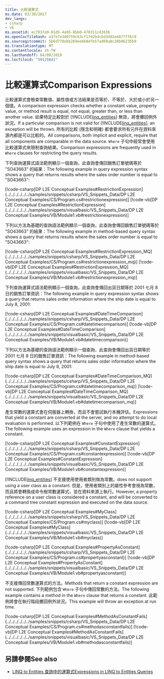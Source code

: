 ```yaml
---
title: 比較運算式
ms.date: 03/30/2017
dev_langs:
- csharp
- vb
ms.assetid: ec7637a9-01d5-4a95-8bb0-478311cd263b
ms.openlocfilehash: a37e7e3d0759cb3cf17d2b4cbd3dd2e4877ff6c9
ms.sourcegitcommit: 5b6d778ebb269ee6684fb57ad69a8c28b06235b9
ms.translationtype: MT
ms.contentlocale: zh-TW
ms.lasthandoff: 04/08/2019
ms.locfileid: "59125641"
---
```

# <a name="comparison-expressions"></a><span data-ttu-id="0877e-102">比較運算式</span><span class="sxs-lookup"><span data-stu-id="0877e-102">Comparison Expressions</span></span>
<span data-ttu-id="0877e-103">比較運算式會檢查常數值、屬性值或方法結果是否等於、不等於、大於或小於另一個值。</span><span class="sxs-lookup"><span data-stu-id="0877e-103">A comparison expression checks whether a constant value, property value, or method result is equal, not equal, greater than, or less than another value.</span></span> <span data-ttu-id="0877e-104">如果特定比較對於 [!INCLUDE[linq_entities](../../../../../../includes/linq-entities-md.md)] 無效，將會擲回例外狀況。</span><span class="sxs-lookup"><span data-stu-id="0877e-104">If a particular comparison is not valid for [!INCLUDE[linq_entities](../../../../../../includes/linq-entities-md.md)], an exception will be thrown.</span></span> <span data-ttu-id="0877e-105">所有的比較 (隱含和明確) 都會要求所有元件在資料來源內都是可以比較的。</span><span class="sxs-lookup"><span data-stu-id="0877e-105">All comparisons, both implicit and explicit, require that all components are comparable in the data source.</span></span> <span data-ttu-id="0877e-106">`Where` 子句中經常會使用比較運算式來限制查詢結果。</span><span class="sxs-lookup"><span data-stu-id="0877e-106">Comparison expressions are frequently used in `Where` clauses for restricting the query results.</span></span>  
  
 <span data-ttu-id="0877e-107">下列查詢運算式語法範例顯示一個查詢，此查詢會傳回銷售訂單號碼等於 "SO43663" 的結果：</span><span class="sxs-lookup"><span data-stu-id="0877e-107">The following example in query expression syntax shows a query that returns results where the sales order number is equal to "SO43663":</span></span>  
  
 [!code-csharp[DP L2E Conceptual Examples#RestrictionExpression](../../../../../../samples/snippets/csharp/VS_Snippets_Data/DP L2E Conceptual Examples/CS/Program.cs#restrictionexpression)]
 [!code-vb[DP L2E Conceptual Examples#RestrictionExpression](../../../../../../samples/snippets/visualbasic/VS_Snippets_Data/DP L2E Conceptual Examples/VB/Module1.vb#restrictionexpression)]  
  
 <span data-ttu-id="0877e-108">下列以方法為基礎的查詢語法範例顯示一個查詢，此查詢會傳回銷售訂單號碼等於 "SO43663" 的結果：</span><span class="sxs-lookup"><span data-stu-id="0877e-108">The following example in method-based query syntax shows a query that returns results where the sales order number is equal to "SO43663":</span></span>  
  
 [!code-csharp[DP L2E Conceptual Examples#RestrictionExpression_MQ](../../../../../../samples/snippets/csharp/VS_Snippets_Data/DP L2E Conceptual Examples/CS/Program.cs#restrictionexpression_mq)]
 [!code-vb[DP L2E Conceptual Examples#RestrictionExpression_MQ](../../../../../../samples/snippets/visualbasic/VS_Snippets_Data/DP L2E Conceptual Examples/VB/Module1.vb#restrictionexpression_mq)]  
  
 <span data-ttu-id="0877e-109">下列查詢運算式語法範例顯示一個查詢，此查詢會傳回出貨日期等於 2001 七月 8 日的銷售訂單資訊：</span><span class="sxs-lookup"><span data-stu-id="0877e-109">The following example in query expression syntax shows a query that returns sales order information where the ship date is equal to July 8, 2001:</span></span>  
  
 [!code-csharp[DP L2E Conceptual Examples#DateTimeComparison](../../../../../../samples/snippets/csharp/VS_Snippets_Data/DP L2E Conceptual Examples/CS/Program.cs#datetimecomparison)]
 [!code-vb[DP L2E Conceptual Examples#DateTimeComparison](../../../../../../samples/snippets/visualbasic/VS_Snippets_Data/DP L2E Conceptual Examples/VB/Module1.vb#datetimecomparison)]  
  
 <span data-ttu-id="0877e-110">下列以方法為基礎的查詢語法範例顯示一個查詢，此查詢會傳回出貨日期等於 2001 七月 8 日的銷售訂單資訊：</span><span class="sxs-lookup"><span data-stu-id="0877e-110">The following example in method-based query syntax shows a query that returns sales order information where the ship date is equal to July 8, 2001:</span></span>  
  
 [!code-csharp[DP L2E Conceptual Examples#DateTimeComparison_MQ](../../../../../../samples/snippets/csharp/VS_Snippets_Data/DP L2E Conceptual Examples/CS/Program.cs#datetimecomparison_mq)]
 [!code-vb[DP L2E Conceptual Examples#DateTimeComparison_MQ](../../../../../../samples/snippets/visualbasic/VS_Snippets_Data/DP L2E Conceptual Examples/VB/Module1.vb#datetimecomparison_mq)]  
  
 <span data-ttu-id="0877e-111">產生常數的運算式會在伺服器上轉換，而且不會嘗試執行本機評估。</span><span class="sxs-lookup"><span data-stu-id="0877e-111">Expressions that yield a constant are converted at the server, and no attempt to do local evaluation is performed.</span></span> <span data-ttu-id="0877e-112">以下列範例在 `Where` 子句中使用了產生常數的運算式。</span><span class="sxs-lookup"><span data-stu-id="0877e-112">The following example uses an expression in the `Where` clause that yields a constant.</span></span>  
  
 [!code-csharp[DP L2E Conceptual Examples#ConstantExpression](../../../../../../samples/snippets/csharp/VS_Snippets_Data/DP L2E Conceptual Examples/CS/Program.cs#constantexpression)]
 [!code-vb[DP L2E Conceptual Examples#ConstantExpression](../../../../../../samples/snippets/visualbasic/VS_Snippets_Data/DP L2E Conceptual Examples/VB/Module1.vb#constantexpression)]  
  
 [!INCLUDE[linq_entities](../../../../../../includes/linq-entities-md.md)] <span data-ttu-id="0877e-113">不支援使用使用者類別做為常數。</span><span class="sxs-lookup"><span data-stu-id="0877e-113">does not support using a user class as a constant.</span></span> <span data-ttu-id="0877e-114">但是，使用者類別上的屬性參考會視為常數，而且將會轉換成命令樹常數運算式，並在資料來源上執行。</span><span class="sxs-lookup"><span data-stu-id="0877e-114">However, a property reference on a user class is considered a constant, and will be converted to a command tree constant expression and executed on the data source.</span></span>  
  
 [!code-csharp[DP L2E Conceptual Examples#MyClass](../../../../../../samples/snippets/csharp/VS_Snippets_Data/DP L2E Conceptual Examples/CS/Program.cs#myclass)]
 [!code-vb[DP L2E Conceptual Examples#MyClass](../../../../../../samples/snippets/visualbasic/VS_Snippets_Data/DP L2E Conceptual Examples/VB/Module1.vb#myclass)]  
  
 [!code-csharp[DP L2E Conceptual Examples#PropertyAsConstant](../../../../../../samples/snippets/csharp/VS_Snippets_Data/DP L2E Conceptual Examples/CS/Program.cs#propertyasconstant)]
 [!code-vb[DP L2E Conceptual Examples#PropertyAsConstant](../../../../../../samples/snippets/visualbasic/VS_Snippets_Data/DP L2E Conceptual Examples/VB/Module1.vb#propertyasconstant)]  
  
 <span data-ttu-id="0877e-115">不支援傳回常數運算式的方法。</span><span class="sxs-lookup"><span data-stu-id="0877e-115">Methods that return a constant expression are not supported.</span></span> <span data-ttu-id="0877e-116">下列範例包含 `Where` 子句中傳回常數的方法。</span><span class="sxs-lookup"><span data-stu-id="0877e-116">The following example contains a method in the `Where` clause that returns a constant.</span></span> <span data-ttu-id="0877e-117">此範例將會在執行階段擲回例外狀況。</span><span class="sxs-lookup"><span data-stu-id="0877e-117">This example will throw an exception at run time.</span></span>  
  
 [!code-csharp[DP L2E Conceptual Examples#MethodAsConstantFails](../../../../../../samples/snippets/csharp/VS_Snippets_Data/DP L2E Conceptual Examples/CS/Program.cs#methodasconstantfails)]
 [!code-vb[DP L2E Conceptual Examples#MethodAsConstantFails](../../../../../../samples/snippets/visualbasic/VS_Snippets_Data/DP L2E Conceptual Examples/VB/Module1.vb#methodasconstantfails)]  
  
## <a name="see-also"></a><span data-ttu-id="0877e-118">另請參閱</span><span class="sxs-lookup"><span data-stu-id="0877e-118">See also</span></span>

- [<span data-ttu-id="0877e-119">LINQ to Entities 查詢中的運算式</span><span class="sxs-lookup"><span data-stu-id="0877e-119">Expressions in LINQ to Entities Queries</span></span>](../../../../../../docs/framework/data/adonet/ef/language-reference/expressions-in-linq-to-entities-queries.md)
